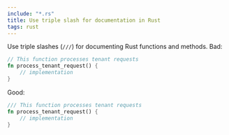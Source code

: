 ```yaml
---
include: "*.rs"
title: Use triple slash for documentation in Rust
tags: rust
---
```


Use triple slashes (`///`) for documenting Rust functions and methods.
Bad:

```rust
// This function processes tenant requests
fn process_tenant_request() {
    // implementation
}
```

Good:

```rust
/// This function processes tenant requests
fn process_tenant_request() {
    // implementation
}
```
